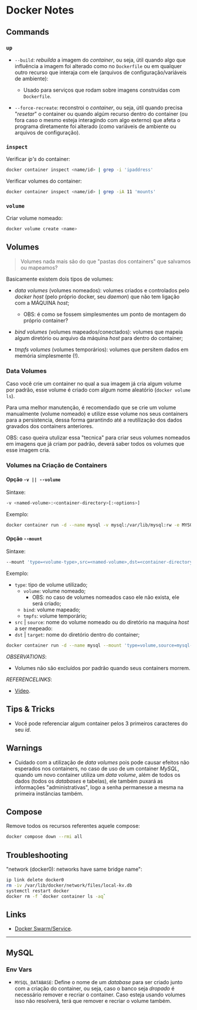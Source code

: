 # Docker Notes

## Commands

### `up`

- `--build`: _rebuilda_ a imagem do _container_, ou seja, útil quando algo que influência a imagem foi alterado como no `Dockerfile` ou em qualquer outro recurso que interaja com ele (arquivos de configuração/variáveis de ambiente):
    - Usado para serviços que rodam sobre imagens construídas com `Dockerfile`.

- `--force-recreate`: reconstroi o _container_, ou seja, útil quando precisa "_resetar_" o container ou quando algúm recurso dentro do container (ou fora caso o mesmo esteja interagindo com algo externo) que afeta o programa diretamente foi alterado (como variáveis de ambiente ou arquivos de configuração).

### `inspect`

Verificar _ip's_ do container:
```sh
docker container inspect <name/id> | grep -i 'ipaddress'
```

Verificar volumes do container:
```sh
docker container inspect <name/id> | grep -iA 11 'mounts'
```

### `volume`

Criar volume nomeado:
```sh
docker volume create <name>
```

## Volumes

> Volumes nada mais são do que "pastas dos containers" que salvamos ou mapeamos?

Basicamente existem dois tipos de volumes:

- _data volumes_ (volumes nomeados): volumes criados e controlados pelo _docker host_ (pelo próprio docker, seu _daemon_) que não tem ligação com a MÁQUINA _host_;
	- OBS: é como se fossem simplesmentes um ponto de montagem do próprio container?

- _bind volumes_ (volumes mapeados/conectados): volumes que mapeia algum diretório ou arquivo da máquina _host_ para dentro do container;

- _tmpfs volumes_ (volumes temporários): volumes que persitem dados em memória simplesmente (!).

### Data Volumes

Caso você crie um container no qual a sua imagem já cria algum volume por padrão, esse volume é criado com algum nome aleatório (`docker volume ls`).

Para uma melhor manutenção, é recomendado que se crie um volume manualmente (volume nomeado) e utilize esse volume nos seus containers para a persistencia, dessa forma garantindo até a reutilização dos dados gravados dos containers anteriores.

OBS: caso queira utulizar essa "tecnica" para criar seus volumes nomeados em imagens que já criam por padrão, deverá saber todos os volumes que esse imagem cria.

### Volumes na Criação de Containers

#### Opção `-v || --volume`

Sintaxe:
```sh
-v <named-volume>:<container-directory>[:<options>]
```

Exemplo:
```sh
docker container run -d --name mysql -v mysql:/var/lib/mysql:rw -e MYSQL_ROOT_PASSWORD=root mysql:latest
```

#### Opção `--mount`

Sintaxe:
```sh
--mount 'type=<volume-type>,src=<named-volume>,dst=<container-directory>[,<options>,...]'
```

Exemplo:

- `type`: tipo de volume utilizado;
	- `volume`: volume nomeado;
		- OBS: no caso de volumes nomeados caso ele não exista, ele será criado;
	- `bind`: volume mapeado;
	- `tmpfs`: volume temporário;
- `src` | `source`: nome do volume nomeado ou do diretório na maquina _host_ a ser mepeado:
- `dst` | `target`: nome do diretório dentro do container;

```sh
docker container run -d --name mysql --mount 'type=volume,source=mysql-db,target=/var/lib/mysql,readonly' -e MYSQL_ROOT_PASSWORD=root mysql:latest
```

_OBSERVATIONS_:
- Volumes não são excluídos por padrão quando seus containers morrem.

_REFERENCELINKS_:
- [Vídeo](https://www.youtube.com/watch?v=StQYXkFgeeA).

## Tips & Tricks

- Você pode referenciar algum container pelos 3 primeiros caracteres do seu _id_.

## Warnings

- Cuidado com a utilização de _data volumes_ pois pode causar efeitos não esperados nos containers, no caso de uso de um container _MySQL_, quando um novo container utiliza um _data volume_, além de todos os dados (todos os _databases_ e tabelas), ele também puxará as informações "administrativas", logo a senha permanesse a mesma na primeira instâncias também.

## Compose

Remove todos os recursos referentes aquele compose:
```sh
docker compose down --rmi all
```

## Troubleshooting

"network (docker0): networks have same bridge name":
```sh
ip link delete docker0
rm -iv /var/lib/docker/network/files/local-kv.db
systemctl restart docker
docker rm -f `docker container ls -aq`
```

## Links

- [Docker Swarm/Service](https://www.cloudbees.com/blog/running-services-within-docker-swarm).

---

## MySQL

### Env Vars

- `MYSQL_DATABASE`: Define o nome de um _database_ para ser criado junto com a criação do container, ou seja, caso o banco seja _dropado_ é necessário remover e recriar o container. Caso esteja usando volumes isso não resolverá, terá que remover e recriar o volume também.
